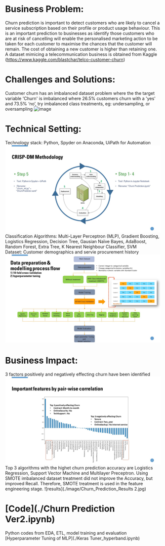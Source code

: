 # Business Problem: 
Churn prediction is important to detect customers who are likely to cancel a service subscription based on their profile or product usage behaviour. This is an important prediction to businesses as identify those customers who are at risk of cancelling will enable the personalised marketing action to be taken for each customer to maximise the chances that the customer will remain.  The cost of obtaining a new customer is higher than retaining one. A dataset mimicing  a telecommunication business is obtained from Kaggle (https://www.kaggle.com/blastchar/telco-customer-churn)

# Challenges and Solutions:
Customer churn has an imbalanced dataset problem where the the target variable 'Churn' is imbalanced where 26.5% customers churn with a 'yes' and 73.5% ‘no’, try imbalanced class treatments, eg: undersampling, or oversampling
![image](https://user-images.githubusercontent.com/38233117/114195538-1e1e4d80-9983-11eb-8e97-0b1e0c79fe92.png)
 

# Technical Setting:  
Technology stack: Python, Spyder on Anaconda, UiPath for Automation <br/>
![Solution](./image/Churn_Prediction_CRISPDM.jpg)
Classification Algorithms: Multi-Layer Perceptron (MLP), Gradient Boosting, Logistics Regression, Decision Tree, Gausian Naïve Bayes, AdaBoost, Random Forest, Extra Tree, K Nearest Neighbour Classifier, SVM<br/>
Dataset: Customer demographics and servie procurement history
![crisp-dm](./image/Churn_Prediction_Process.jpg)


# Business Impact:  
3 factors positively and negatively effecting churn have been identified 
![correlation](./image/Churn_Prediction_Correlation.jpg)
Top 3 algorithms with the highet churn prediction accuracy are Logistics Regression, Support Vector Machine and Multilayer Preceptron. Using SMOTE imbalanced dataset treatment did not improve the Accuracy, but improved Recall. Therefore, SMOTE treatment is used in the feature engineering stage.
![results](./image/Churn_Prediction_Results 2.jpg)

# [Code](./Churn Prediction Ver2.ipynb)
Python codes from EDA, ETL, model training and evaluation
[Hyperparameter Tuning of MLP](./Keras Tuner_hyperband.ipynb)

